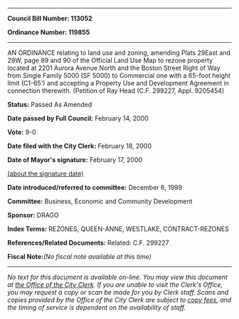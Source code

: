 

********

**Council Bill Number: 113052**
   
**Ordinance Number: 119855**
********

 AN ORDINANCE relating to land use and zoning, amending Plats 29East and 29W, page 89 and 90 of the Official Land Use Map to rezone property located at 2201 Aurora Avenue North and the Boston Street Right of Way from Single Family 5000 (SF 5000) to Commercial one with a 65-foot height limit (C1-65') and accepting a Property Use and Development Agreement in connection therewith. (Petition of Ray Head (C.F. 299227, Appl. 9205454)

**Status:** Passed As Amended
   
**Date passed by Full Council:** February 14, 2000
   
**Vote:** 9-0
   
**Date filed with the City Clerk:** February 18, 2000
   
**Date of Mayor's signature:** February 17, 2000
   
[(about the signature date)](/~public/approvaldate.htm)
   
   
   
**Date introduced/referred to committee:** December 6, 1999
   
**Committee:** Business, Economic and Community Development
   
**Sponsor:** DRAGO
   
   
**Index Terms:** REZONES, QUEEN-ANNE, WESTLAKE, CONTRACT-REZONES

**References/Related Documents:** Related: C.F. 299227

**Fiscal Note:**_(No fiscal note available at this time)_
********

_No text for this document is available on-line. You may view this document at [the Office of the City Clerk](http://www.seattle.gov/leg/clerk/contactUs.htm). If you are unable to visit the Clerk's Office, you may request a copy or scan be made for you by Clerk staff. Scans and copies provided by the Office of the City Clerk are subject to [copy fees](http://clerk.seattle.gov/~public/clerkfees.htm), and the timing of service is dependent on the availability of staff._

